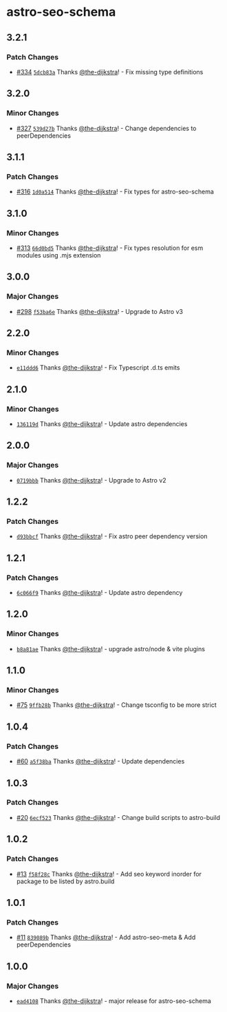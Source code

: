 # astro-seo-schema

## 3.2.1

### Patch Changes

- [#334](https://github.com/codiume/orbit/pull/334) [`5dcb83a`](https://github.com/codiume/orbit/commit/5dcb83a4c28461129d92f0571c1f110957fdabbc) Thanks [@the-dijkstra](https://github.com/the-dijkstra)! - Fix missing type definitions

## 3.2.0

### Minor Changes

- [#327](https://github.com/codiume/orbit/pull/327) [`539d27b`](https://github.com/codiume/orbit/commit/539d27b78e9dd1786ab13c48404a755f21d083cb) Thanks [@the-dijkstra](https://github.com/the-dijkstra)! - Change dependencies to peerDependencies

## 3.1.1

### Patch Changes

- [#316](https://github.com/codiume/orbit/pull/316) [`1d0a514`](https://github.com/codiume/orbit/commit/1d0a51457c2484be9b4d30d2467638d48f58c934) Thanks [@the-dijkstra](https://github.com/the-dijkstra)! - Fix types for astro-seo-schema

## 3.1.0

### Minor Changes

- [#313](https://github.com/codiume/orbit/pull/313) [`66d0bd5`](https://github.com/codiume/orbit/commit/66d0bd55dfebcc7e239fd4844d0d35611d27240e) Thanks [@the-dijkstra](https://github.com/the-dijkstra)! - Fix types resolution for esm modules using .mjs extension

## 3.0.0

### Major Changes

- [#298](https://github.com/codiume/orbit/pull/298) [`f53ba6e`](https://github.com/codiume/orbit/commit/f53ba6e0aa39913955b81d872f0122469604359b) Thanks [@the-dijkstra](https://github.com/the-dijkstra)! - Upgrade to Astro v3

## 2.2.0

### Minor Changes

- [`e11ddd6`](https://github.com/codiume/orbit/commit/e11ddd6e3c86f79c6c6b7541976ad2cbae84ee33) Thanks [@the-dijkstra](https://github.com/the-dijkstra)! - Fix Typescript .d.ts emits

## 2.1.0

### Minor Changes

- [`136119d`](https://github.com/codiume/orbit/commit/136119d32ed5abf39ebc6e3b101214387dbd7075) Thanks [@the-dijkstra](https://github.com/the-dijkstra)! - Update astro dependencies

## 2.0.0

### Major Changes

- [`0719bbb`](https://github.com/codiume/orbit/commit/0719bbbe30bff745c340ada1b75aac4e3f852552) Thanks [@the-dijkstra](https://github.com/the-dijkstra)! - Upgrade to Astro v2

## 1.2.2

### Patch Changes

- [`d93bbcf`](https://github.com/codiume/orbit/commit/d93bbcf169523748c818946cfe01ca94d418996e) Thanks [@the-dijkstra](https://github.com/the-dijkstra)! - Fix astro peer dependency version

## 1.2.1

### Patch Changes

- [`6c066f9`](https://github.com/codiume/orbit/commit/6c066f9374285a6ae6546a92399544bae76bfa3d) Thanks [@the-dijkstra](https://github.com/the-dijkstra)! - Update astro dependency

## 1.2.0

### Minor Changes

- [`b8a81ae`](https://github.com/codiume/orbit/commit/b8a81aeea24a768deb0f3f58f8a557b5c7943cd1) Thanks [@the-dijkstra](https://github.com/the-dijkstra)! - upgrade astro/node & vite plugins

## 1.1.0

### Minor Changes

- [#75](https://github.com/codiume/orbit/pull/75) [`9ffb28b`](https://github.com/codiume/orbit/commit/9ffb28b3383aa7cffbb5b8176d409f0b802d8c7c) Thanks [@the-dijkstra](https://github.com/the-dijkstra)! - Change tsconfig to be more strict

## 1.0.4

### Patch Changes

- [#60](https://github.com/codiume/orbit/pull/60) [`a5f38ba`](https://github.com/codiume/orbit/commit/a5f38ba8cf25303a0d4ea94bec98d199af246671) Thanks [@the-dijkstra](https://github.com/the-dijkstra)! - Update dependencies

## 1.0.3

### Patch Changes

- [#20](https://github.com/codiume/orbit/pull/20) [`6ecf523`](https://github.com/codiume/orbit/commit/6ecf5238ce4e65a8b3d421fc9d5eb5aa0e1dfb00) Thanks [@the-dijkstra](https://github.com/the-dijkstra)! - Change build scripts to astro-build

## 1.0.2

### Patch Changes

- [#13](https://github.com/codiume/orbit/pull/13) [`f58f28c`](https://github.com/codiume/orbit/commit/f58f28cf3d50656e525d22a0e99df0773ac09887) Thanks [@the-dijkstra](https://github.com/the-dijkstra)! - Add seo keyword inorder for package to be listed by astro.build

## 1.0.1

### Patch Changes

- [#11](https://github.com/codiume/orbit/pull/11) [`839089b`](https://github.com/codiume/orbit/commit/839089b6a0c674b1660dd8b409916e0e0326ca56) Thanks [@the-dijkstra](https://github.com/the-dijkstra)! - Add astro-seo-meta & Add peerDependencies

## 1.0.0

### Major Changes

- [`ead4108`](https://github.com/codiume/orbit/commit/ead41083751ed45a4b7c5d61e0ae92039567c0a7) Thanks [@the-dijkstra](https://github.com/the-dijkstra)! - major release for astro-seo-schema
